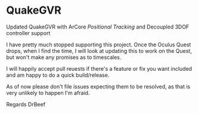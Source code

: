 # QuakeGVR
Updated QuakeGVR with ArCore *Positional Tracking* and Decoupled 3DOF controller support

I have pretty much stopped supporting this project. Once the Oculus Quest drops, when I find the time, I will look at updating this to work on the Quest, but won't make any promises as to timescales.

I will happily accept pull reuests if there's a feature or fix you want included and am happy to do a quick build/release.

As of now please don't file issues expecting them to be resolved, as that is very unlikely to happen I'm afraid.

Regards
DrBeef
